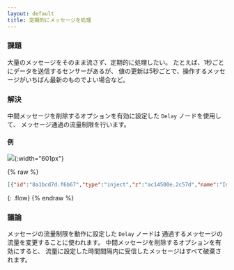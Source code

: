 ```yaml
---
layout: default
title: 定期的にメッセージを処理
---
```


### 課題

大量のメッセージをそのまま流さず、定期的に処理したい。
たとえば、1秒ごとにデータを送信するセンサーがあるが、
値の更新は5秒ごとで、操作するメッセージがいちばん最新のものでよい場合など。

### 解決

中間メッセージを削除するオプションを有効に設定した <code class="node">Delay</code> ノードを使用して、
メッセージ通過の流量制限を行います。

#### 例

![](/images/basic/rate-limit-message-stream.png){:width="601px"}

{% raw %}
~~~json
[{"id":"8a1bcd7d.f6b67","type":"inject","z":"ac14500e.2c57d","name":"Inject Array","topic":"","payload":"[0,1,2,3,4,5,6,7,8,9]","payloadType":"json","repeat":"","crontab":"","once":false,"onceDelay":0.1,"x":110,"y":1380,"wires":[["bd4bdd42.bd1b"]]},{"id":"bd4bdd42.bd1b","type":"delay","z":"ac14500e.2c57d","name":"","pauseType":"rate","timeout":"5","timeoutUnits":"seconds","rate":"1","nbRateUnits":"5","rateUnits":"second","randomFirst":"1","randomLast":"5","randomUnits":"seconds","drop":true,"x":320,"y":1380,"wires":[["be20c513.237c78"]]},{"id":"be20c513.237c78","type":"debug","z":"ac14500e.2c57d","name":"Debug","active":true,"tosidebar":true,"console":false,"tostatus":false,"complete":"payload","targetType":"msg","x":510,"y":1380,"wires":[]}]
~~~
{: .flow}
{% endraw %}

### 議論

メッセージの流量制限を動作に設定した <code class="node">Delay</code> ノードは
通過するメッセージの流量を変更することに使われます。
中間メッセージを削除するオプションを有効にすると、
流量に設定した時間間隔内に受信したメッセージはすべて破棄されます。
